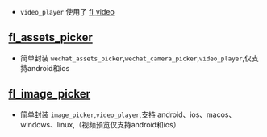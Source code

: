 - `video_player` 使用了 [fl_video](https://pub.dev/packages/fl_video)

## [fl_assets_picker](https://github.com/Wayaer/fl_assets_picker/tree/main/fl_assets_picker)

- 简单封装 `wechat_assets_picker`,`wechat_camera_picker`,`video_player`,仅支持android和ios

## [fl_image_picker](https://github.com/Wayaer/fl_assets_picker/tree/main/fl_image_picker)

- 简单封装 `image_picker`,`video_player`,支持 android、ios、macos、windows、linux,（视频预览仅支持android和ios）
